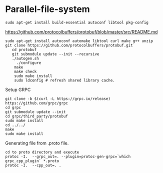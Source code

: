 # Parallel-file-system

```
sudo apt-get install build-essential autoconf libtool pkg-config
```
 https://github.com/protocolbuffers/protobuf/blob/master/src/README.md
 
 ```
sudo apt-get install autoconf automake libtool curl make g++ unzip
 git clone https://github.com/protocolbuffers/protobuf.git
    cd protobuf
    git submodule update --init --recursive
    ./autogen.sh
      ./configure
     make
     make check
     sudo make install
     sudo ldconfig # refresh shared library cache.
 ```

Setup GRPC
```
git clone -b $(curl -L https://grpc.io/release) https://github.com/grpc/grpc
cd grpc
git submodule update --init
cd grpc/third_party/protobuf
sudo make install
cd ../../
make
sudo make install
 ```

Generating file from .proto file.
``` 
cd to proto directory and execute
protoc -I.  --grpc_out=. --plugin=protoc-gen-grpc=`which grpc_cpp_plugin` *.proto
protoc -I.  --cpp_out=. .
```
